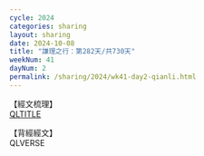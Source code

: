```yaml
---
cycle: 2024
categories: sharing
layout: sharing
date: 2024-10-08
title: "謙理之行：第282天/共730天"
weekNum: 41
dayNum: 2
permalink: /sharing/2024/wk41-day2-qianli.html
---
```

【經文梳理】  
[QLTITLE](QLLINK)

【背經經文】  
QLVERSE
